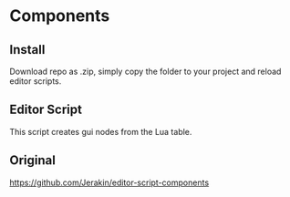 # Components

## Install
Download repo as .zip, simply copy the folder to your project and reload editor scripts.

## Editor Script
This script creates gui nodes from the Lua table.
## Original
https://github.com/Jerakin/editor-script-components